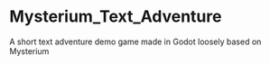 # Mysterium_Text_Adventure
A short text adventure demo game made in Godot loosely based on Mysterium
